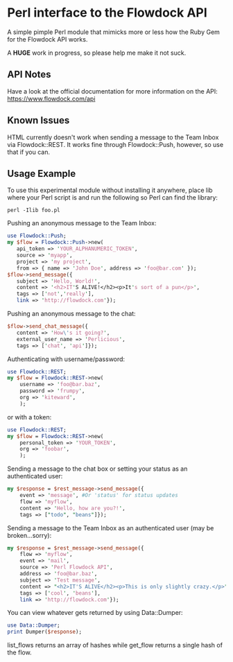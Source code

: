 Perl interface to the Flowdock API
==================================

A simple pimple Perl module that mimicks more or less how the Ruby Gem for the Flowdock API works.

A **HUGE** work in progress, so please help me make it not suck.

API Notes
---------
Have a look at the official documentation for more information on the API:
https://www.flowdock.com/api

Known Issues
------------
HTML currently doesn't work when sending a message to the Team Inbox via Flowdock::REST. It works fine through Flowdock::Push, however, so use that if you can.

Usage Example
----------------------

To use this experimental module without installing it anywhere, place lib where your Perl script is and run the following so Perl can find the library:
```
perl -Ilib foo.pl
```

Pushing an anonymous message to the Team Inbox:
```perl
use Flowdock::Push;
my $flow = Flowdock::Push->new(
   api_token => 'YOUR_ALPHANUMERIC_TOKEN',
   source => 'myapp',
   project => 'my project',
   from => { name => 'John Doe', address => 'foo@bar.com' });
$flow->send_message({
   subject => 'Hello, World!',
   content => '<h2>IT'S ALIVE!</h2><p>It's sort of a pun</p>',
   tags => ['not','really'],
   link => 'http://flowdock.com'});
```

Pushing an anonymous message to the chat:
```perl
$flow->send_chat_message({
   content => 'How\'s it going?',
   external_user_name => 'Perlicious',
   tags => ['chat', 'api']});
```

Authenticating with username/password:
```perl
use Flowdock::REST;
my $flow = Flowdock::REST->new(
	username => 'foo@bar.baz',
	password => 'frumpy',
	org => 'kiteward',
	);
```

or with a token:
```perl
use Flowdock::REST;
my $flow = Flowdock::REST->new(
	personal_token => 'YOUR_TOKEN',
	org => 'foobar',
	);
```

Sending a message to the chat box or setting your status as an authenticated user:
```perl
my $response = $rest_message->send_message({
 	event => 'message', #Or 'status' for status updates
 	flow => 'myflow',
 	content => 'Hello, how are you?!',
 	tags => ["todo", "beans"]});
```

Sending a message to the Team Inbox as an authenticated user (may be broken...sorry):
```perl
my $response = $rest_message->send_message({
	flow => 'myflow',
	event => 'mail',
	source => 'Perl Flowdock API',
	address => 'foo@bar.baz',
	subject => 'Test message',
 	content => "<h2>IT'S ALIVE</h2><p>This is only slightly crazy.</p>",
 	tags => ['cool', 'beans'],
 	link => 'http://flowdock.com'});
```

You can view whatever gets returned by using Data::Dumper:
```perl
use Data::Dumper;
print Dumper($response);
```
list_flows returns an array of hashes while get_flow returns a single hash of the flow.